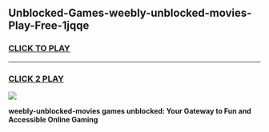 
## Unblocked-Games-weebly-unblocked-movies-Play-Free-1jqqe
<h3>
<a href="https://premium76.site?title=weebly-unblocked-movies&ref=18A1">CLICK TO PLAY</a></h3>
<hr>

<h3>
<a href="https://premium76.site?title=weebly-unblocked-movies&ref=18A1">CLICK 2 PLAY</a>
  
</h3>

<a href="https://premium76.site?title=weebly-unblocked-movies&ref=18A1"><img src="https://clearcache.store/games.png"></a>


**weebly-unblocked-movies games unblocked: Your Gateway to Fun and Accessible Online Gaming**
